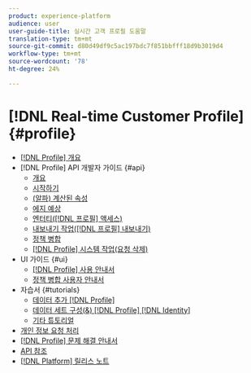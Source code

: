 ```yaml
---
product: experience-platform
audience: user
user-guide-title: 실시간 고객 프로필 도움말
translation-type: tm+mt
source-git-commit: d80d49df9c5ac197bdc7f851bbfff18d9b3019d4
workflow-type: tm+mt
source-wordcount: '78'
ht-degree: 24%

---
```



# [!DNL Real-time Customer Profile] {#profile}

* [[!DNL Profile] 개요](home.md)
* [!DNL Profile] API 개발자 가이드 {#api}
   * [개요](api/overview.md)
   * [시작하기](api/getting-started.md)
   * [(알파) 계산된 속성](api/computed-attributes.md)
   * [에지 예상](api/edge-projections.md)
   * [엔터티([!DNL 프로필] 액세스)](api/entities.md)
   * [내보내기 작업([!DNL 프로필] 내보내기)](api/export-jobs.md)
   * [정책 병합](api/merge-policies.md)
   * [[!DNL Profile] 시스템 작업(요청 삭제)](api/profile-system-jobs.md)
* UI 가이드 {#ui}
   * [[!DNL Profile] 사용 안내서](ui/user-guide.md)
   * [정책 병합 사용자 안내서](ui/merge-policies.md)
* 자습서 {#tutorials}
   * [데이터 추가 [!DNL Profile]](tutorials/add-profile-data.md)
   * [데이터 세트 구성(&amp;) [!DNL Profile]  [!DNL Identity]](tutorials/dataset-configuration.md)
   * [기타 튜토리얼](https://docs.adobe.com/content/help/ko-KR/experience-platform/tutorials/home.html)
* [개인 정보 요청 처리](privacy.md)
* [[!DNL Profile] 문제 해결 안내서](troubleshooting.md)
* [API 참조](https://www.adobe.io/apis/experienceplatform/home/api-reference.html#!acpdr/swagger-specs/real-time-customer-profile.yaml)
* [[!DNL Platform] 릴리스 노트](https://www.adobe.com/go/platform-release-notes-en)
